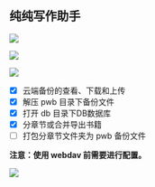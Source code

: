 ## 纯纯写作助手

![](https://gitee.com/scueee/img/raw/master/picgo/20200507140626.png)

![](https://gitee.com/scueee/img/raw/master/picgo/20200507140642.png)

![](https://gitee.com/scueee/img/raw/master/picgo/20200507140728.png)



- [x] 云端备份的查看、下载和上传
- [x] 解压 pwb 目录下备份文件
- [x] 打开 db 目录下DB数据库
- [x] 分章节或合并导出书籍
- [ ] 打包分章节文件夹为 pwb 备份文件

**注意：使用 webdav 前需要进行配置。**

<img  src="https://gitee.com/scueee/img/raw/master/picgo/20200505222457.png" align='left'/>